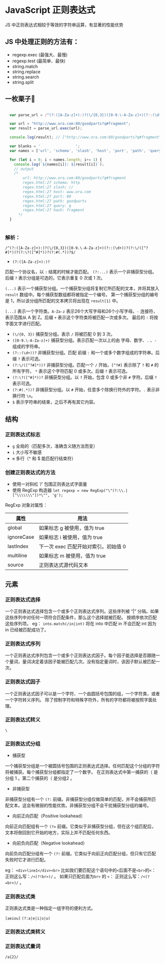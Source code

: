# JavaScript 正则表达式

JS 中正则表达式相较于等效的字符串运算，有显著的性能优势

## JS 中处理正则的方法有：
- regexp.exec (最强大、最慢)
- regexp.test (最简单、最快)
- string.match
- string.replace
- string.search
- string.split

## 一枚栗子🌰
```JavaScript

  var parse_url = /^(?:([A-Za-z]+):)?(\/{0,3})([0-9.\-A-Za-z]+)(?::(\d+))?(?:\/([^?#]*))?(?:\?([^#]*))?(?:#(.*))?$/;

  var url = "http://www.ora.com:80/goodparts?q#fragment";
  var result = parse_url.exec(url);

  console.log(result); // ["http://www.ora.com:80/goodparts?q#fragment", "http", "//", "www.ora.com", "80", "goodparts", "q", "fragment", index: 0, input: "http://www.ora.com:80/goodparts?q#fragment", groups: undefined]

  var blanks = '                ';
  var names = ['url', 'schema', 'slash', 'host', 'port', 'path', 'query', 'hash'];

  for (let i = 0; i < names.length; i+= 1) {
    console.log(`${names[i]}: ${result[i]}`);
    // output
    /*
        url: http://www.ora.com:80/goodparts?q#fragment
        regex.html:27 schema: http
        regex.html:27 slash: //
        regex.html:27 host: www.ora.com
        regex.html:27 port: 80
        regex.html:27 path: goodparts
        regex.html:27 query: q
        regex.html:27 hash: fragment
      */
  }
  
```

### 解析：

`/^(?:([A-Za-z]+):)?(\/{0,3})([0-9.\-A-Za-z]+)(?::(\d+))?(?:\/([^?#]*))?(?:\?([^#]*))?(?:#(.*))?$/`

- `(?:([A-Za-z]+):)?`

匹配一个协议名，以 `:` 结尾的时候才能匹配。
`(?:...)` 表示一个非捕获型分组。
后缀 `?` 表示分组是可选的，它表示重复 0 次或 1 次。

`(...)` 表示一个捕获型分组。一个捕获型分组将复制它所匹配的文本，并将其放入 `result` 数组中。每个捕获型数组都将被指定一个编号。
第一个捕获型分组的编号是 1，所以该分组所匹配的文本拷贝将出现在 `result[1]` 中。

`[...]` 表示一个字符类。`A-Za-z` 表示26个大写字母和26个小写字母。`-` 连接符，表示范围从 A 到 Z。后缀 `+` 表示这个字符类将被匹配一次或多次。
最后的 `:` 将按字面文字进行匹配。

- `(\/{0, 3})` 捕获型分组。表示 `/` 将被匹配 0 到 3 次。
- `([0-9.\-A-Za-z]+)` 捕获型分组。表示匹配一次以上的由 字母、数字、`.` 、`-` 组成的字符串。
- `(?::(\d+))?` 非捕获型分组。匹配 前缀 `:` 和一个或多个数字组成的字符串。后缀 `?` 表示可选。
- `(?:\/([^?#]*))?` 非捕获型分组。匹配一个 `/` 开始，`[^?#]` 表示除了 `?` 和 `#` 的所有字符， `*` 表示这个字符匹配 0 或多次。后缀 `?` 表示可选。
- `(?:\?([^#]*))?` 非捕获型分组。以 `?` 开始，包含 0 或多个非 `#` 字符。后缀 `?` 表示可选。
- `(?:#(.*))?` 非捕获型分组。以 `#` 开始，任意多个除换行符外的字符。`.` 表示非换行符 `\n`。
- `$` 表示字符串的结束，之后不再有其它内容。

## 结构

### 正则表达式标志

- `g` 全局的（匹配多次，准确含义随方法而变）
- `i` 大小写不敏感
- `m` 多行（^ 和 $ 能匹配行结束符）

### 创建正则表达式的方法

- 使用一对斜杠 ‘/’ 包围正则表达式字面量
- 使用 RegExp 构造器
`let regexp = new RegExp("\"(?:\\.|[^\\\\\\\"])*\"", 'g'); `

RegExp 对象对属性：

| 属性 | 用法 |
| ---- | ---- |
| global | 如果标志 g 被使用，值为 true |
| ignoreCase | 如果标志 i 被使用，值为 true |
| lastIndex | 下一次 exec 匹配开始对索引。初始值 0 |
| multiline | 如果标志 m 被使用，值为 true |
| source | 正则表达式源代码文本 |

## 元素

### 正则表达式选择

一个正则表达式选择包含一个或多个正则表达式序列。这些序列被 “|” 分隔。如果这些序列中对任何一项符合匹配条件，那么这个选择就被匹配。
按顺序依次匹配这些序列项。
eg： `into.match(/in|int)` 将在 into 中匹配 in 不会匹配 int 因为 in 已经被匹配成功了。

### 正则表达式序列

一个正则表达式序列包含一个或多个正则表达式因子。每个因子能选择是否跟随一个量词，量词决定着该因子能被匹配几次。没有指定量词时，该因子默认被匹配一次。

### 正则表达式因子

一个正则表达式因子可以是一个字符、一个由圆括号包围的组，一个字符类，或者一个字符转义序列。
除了控制字符和特殊字符外，所有的字符都将被按照字面处理。

### 正则表达式转义

`\`

### 正则表达式分组

- 捕获型

一个捕获型分组是一个被圆括号包围的正则表达式选择。任何匹配这个分组的字符将被捕获。每个捕获型分组都指定了一个数字。
在正则表达式中第一捕获的（ 是分组 1 。第二个捕获的（ 是分组2 。

- 非捕获型

非捕获型分组有一个 `(?:` 前缀。非捕获型分组仅做简单的匹配，并不会捕获所匹配文本。这会有微弱的性能优势。非捕获型分组不会干扰捕获型分组的编号。

- 向前正向匹配（Positive lookahead）

向前正向匹配组有一个 `(?=` 前缀。它类似于非捕获型分组，但在这个组匹配后，文本将倒回到它开始的地方，实际上并不匹配任何东西。

- 向前负向匹配（Negative lookahead）

向前负向匹配分组有一个 `(?!` 前缀。它类似于向前正向匹配分组，但只有它匹配失败时它才进行匹配。

eg：
`<div>line1</div><br>`
比如我们要匹配这个语句中的`<`后面不是`<br>`的`<`：
正则这么写：`/<(?!br>)/` 。
如果只匹配后面为`br>` 的 `<`：
正则这么写：`/<(?=br>)/` 。

### 正则表达式类

正则表达式类是一种指定一组字符的便利方式。

`[aeiou]` `(?:a|e|i|o|u)`

### 正则表达式类转义

### 正则表达式量词

`/a{2}/`






